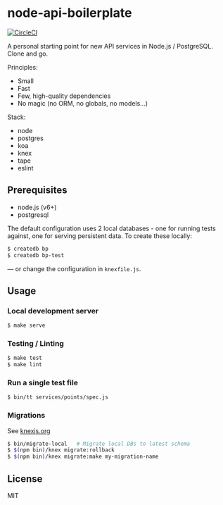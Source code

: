 # node-api-boilerplate

[![CircleCI](https://circleci.com/gh/dylanpyle/node-api-boilerplate.svg?style=svg)](https://circleci.com/gh/dylanpyle/node-api-boilerplate)

A personal starting point for new API services in Node.js / PostgreSQL. Clone
and go.

Principles:

- Small
- Fast
- Few, high-quality dependencies
- No magic (no ORM, no globals, no models...)

Stack:

- node
- postgres
- koa
- knex
- tape
- eslint

## Prerequisites

- node.js (v6+)
- postgresql

The default configuration uses 2 local databases - one for running tests
against, one for serving persistent data. To create these locally:

```bash
$ createdb bp
$ createdb bp-test
```

— or change the configuration in `knexfile.js`.

## Usage

### Local development server

```bash
$ make serve
```

### Testing / Linting

```bash
$ make test
$ make lint
```

### Run a single test file

```bash
$ bin/tt services/points/spec.js
```

### Migrations

See [knexjs.org](http://knexjs.org/#Migrations)

```bash
$ bin/migrate-local   # Migrate local DBs to latest schema
$ $(npm bin)/knex migrate:rollback
$ $(npm bin)/knex migrate:make my-migration-name
```

## License

MIT
